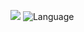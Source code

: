 [![](https://hits.seeyoufarm.com/api/count/incr/badge.svg?url=https%3A%2F%2Fgithub.com%2FJunDemi&count_bg=%2379C83D&title_bg=%23555555&icon=&icon_color=%23E7E7E7&title=hits&edge_flat=false)](https://hits.seeyoufarm.com)
![Language](https://img.shields.io/badge/language-react-blue.svg)
